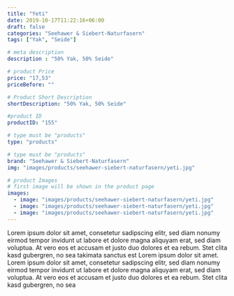 ```yaml
---
title: "Yeti"
date: 2019-10-17T11:22:16+06:00
draft: false
categories: "Seehawer & Siebert-Naturfasern"
tags: ["Yak", "Seide"]

# meta description
description : "50% Yak, 50% Seide"

# product Price
price: "17,53"
priceBefore: ""

# Product Short Description
shortDescription: "50% Yak, 50% Seide"

#product ID
productID: "155"

# type must be "products"
type: "products"

# type must be "products"
brand: "Seehawer & Siebert-Naturfasern"
img: "images/products/seehawer-siebert-naturfasern/yeti.jpg"   

# product Images
# first image will be shown in the product page
images:
  - image: "images/products/seehawer-siebert-naturfasern/yeti.jpg"
  - image: "images/products/seehawer-siebert-naturfasern/yeti.jpg"
  - image: "images/products/seehawer-siebert-naturfasern/yeti.jpg"
---
```


Lorem ipsum dolor sit amet, consetetur sadipscing elitr, sed diam nonumy eirmod tempor invidunt ut labore et dolore magna aliquyam erat, sed diam voluptua. At vero eos et accusam et justo duo dolores et ea rebum. Stet clita kasd gubergren, no sea takimata sanctus est Lorem ipsum dolor sit amet. Lorem ipsum dolor sit amet, consetetur sadipscing elitr, sed diam nonumy eirmod tempor invidunt ut labore et dolore magna aliquyam erat, sed diam voluptua. At vero eos et accusam et justo duo dolores et ea rebum. Stet clita kasd gubergren, no sea 
